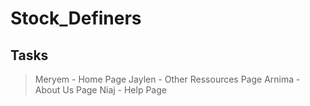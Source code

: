 # Stock_Definers

Tasks
--------------------------------------------------
> Meryem - Home Page
> Jaylen - Other Ressources Page
> Arnima - About Us Page
> Niaj - Help Page

